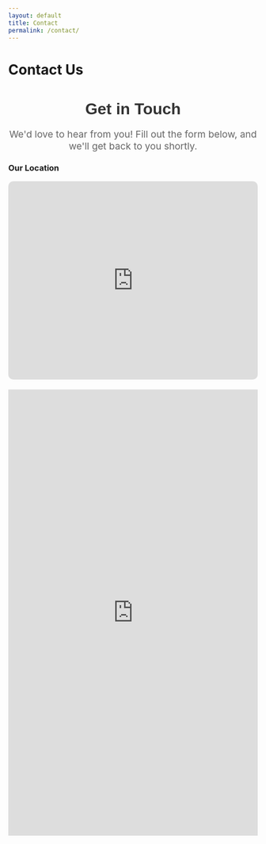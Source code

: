 ```yaml
---
layout: default
title: Contact
permalink: /contact/
---
```


# Contact Us

<div class="form-container">
  <h2>Get in Touch</h2>
  <p class="form-description">We'd love to hear from you! Fill out the form below, and we'll get back to you shortly.</p>

  <div class="google-map-container">
    <h3>Our Location</h3>
    <iframe 
      id="google-map" 
      class="google-map" 
      src="https://www.google.com/maps/embed/v1/place?key=AIzaSyCNCmAGyN4bJYu5qeLgbASzZafm-M5TA_o&amp;language=en&amp;zoom=16&amp;q=942%20Meldon%20Ave%20Donora%2C%20PA%2015033" 
      allowfullscreen 
      title="Location on map">
    </iframe>
  </div>

  <!-- Google Form Embed -->
  <div class="google-form-container">
    <iframe 
      class="google-form" 
      width="100%" 
      height="100%" 
      frameborder="0" 
      src="https://docs.google.com/forms/d/e/1FAIpQLScjRTlq41Ca-Tizns-XS5b8ZffB26ux1gd63zPCvcY1J-7a9Q/viewform?embedded=true">
    </iframe>
  </div>
</div>

<style>
    .form-container {
        position: relative; /* Set position relative for proper stacking */
    }

    .google-map-container {
        margin-bottom: 20px; /* Add some space between map and form */
    }

    .google-map {
        width: 100%;
        height: 400px; /* Set height for the map */
        border: none;
        border-radius: 10px;
    }

    .google-form-container {
        position: relative; /* Make sure the form container stays below the map */
        height: 900px; /* Set a specific height for the form container */
        overflow: hidden; /* Hide overflow */
    }

    .google-form {
        width: 100%; 
        height: 100%; 
        border: none;
        overflow: hidden;
        position: absolute; /* Position it absolutely within the form container */
        top: 0;
        left: 0;
    }

    /* Form heading */
    .form-container h2 {
        font-family: 'Arial', sans-serif;
        font-size: 2rem;
        color: #333;
        text-align: center;
        margin-bottom: 10px;
    }

    /* Description text */
    .form-description {
        font-size: 1.2rem;
        color: #666;
        text-align: center;
        margin-bottom: 20px;
    }
</style>
